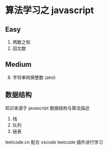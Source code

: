 # 算法学习之 javascript

## Easy

1. 两数之和
2. 回文数

## Medium

8. 字符串转换整数 (atoi)

## 数据结构

知识来源于 javascript 数据结构与算法描述

1. 栈
2. 队列
3. 链表

leetcode.cn 配合 vscode leetcode 插件进行学习
